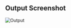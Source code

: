 ## Output Screenshot
![Output](https://user-images.githubusercontent.com/90635024/222207969-26720a4b-3508-4448-b8fe-2fec7f2c0ce6.png)
